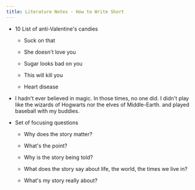 ```yaml
---
title: Literature Notes - How to Write Short
---
```


- 10 List of anti-Valentine's candies
	 - Suck on that

	 - She doesn't love you

	 - Sugar looks bad on you

	 - This will kill you

	 - Heart disease

- I hadn't ever believed in magic. In those times, no one did. I didn't play like the wizards of Hogwarts nor the elves of Middle-Earth.  and played baseball with my buddies. 

- Set of focusing questions
	 - Why does the story matter?

	 - What's the point?

	 - Why is the story being told?

	 - What does the story say about life, the world, the times we live in? 

	 - What's my story really about?
